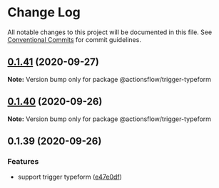 # Change Log

All notable changes to this project will be documented in this file.
See [Conventional Commits](https://conventionalcommits.org) for commit guidelines.

## [0.1.41](https://github.com/actionsflow/actionsflow/compare/@actionsflow/trigger-typeform@0.1.40...@actionsflow/trigger-typeform@0.1.41) (2020-09-27)

**Note:** Version bump only for package @actionsflow/trigger-typeform

## [0.1.40](https://github.com/actionsflow/actionsflow/compare/@actionsflow/trigger-typeform@0.1.39...@actionsflow/trigger-typeform@0.1.40) (2020-09-26)

**Note:** Version bump only for package @actionsflow/trigger-typeform

## 0.1.39 (2020-09-26)

### Features

- support trigger typeform ([e47e0df](https://github.com/actionsflow/actionsflow/commit/e47e0df8f08927b1a09aac6f5cbc2588a408440d))
